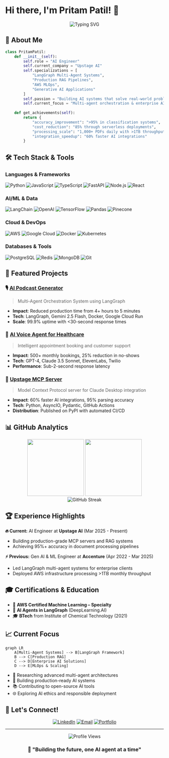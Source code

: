 # Hi there, I'm Pritam Patil! 👋

<div align="center">
  <img src="https://readme-typing-svg.herokuapp.com?font=Fira+Code&weight=600&size=28&pause=1000&color=2E9EF7&center=true&vCenter=true&width=600&lines=AI+Engineer+%7C+Multi-Agent+Systems;LangGraph+%7C+Production+RAG+Systems;AWS+MLOps+%7C+Python+Enthusiast;Building+the+Future+with+AI+%F0%9F%A4%96" alt="Typing SVG" />
</div>

## 🚀 About Me

```python
class PritamPatil:
    def __init__(self):
        self.role = "AI Engineer"
        self.current_company = "Upstage AI"
        self.specializations = [
            "LangGraph Multi-Agent Systems",
            "Production RAG Pipelines", 
            "AWS MLOps",
            "Generative AI Applications"
        ]
        self.passion = "Building AI systems that solve real-world problems"
        self.current_focus = "Multi-agent orchestration & enterprise AI solutions"
        
    def get_achievements(self):
        return {
            "accuracy_improvement": ">95% in classification systems",
            "cost_reduction": "85% through serverless deployments",
            "processing_scale": "1,000+ PDFs daily with >1TB throughput",
            "integration_speedup": "60% faster AI integrations"
        }
```

## 🛠️ Tech Stack & Tools

### Languages & Frameworks
![Python](https://img.shields.io/badge/Python-3776AB?style=for-the-badge&logo=python&logoColor=white)
![JavaScript](https://img.shields.io/badge/JavaScript-F7DF1E?style=for-the-badge&logo=javascript&logoColor=black)
![TypeScript](https://img.shields.io/badge/TypeScript-007ACC?style=for-the-badge&logo=typescript&logoColor=white)
![FastAPI](https://img.shields.io/badge/FastAPI-009688?style=for-the-badge&logo=fastapi&logoColor=white)
![Node.js](https://img.shields.io/badge/Node.js-43853D?style=for-the-badge&logo=node.js&logoColor=white)
![React](https://img.shields.io/badge/React-20232A?style=for-the-badge&logo=react&logoColor=61DAFB)

### AI/ML & Data
![LangChain](https://img.shields.io/badge/🦜_LangChain-121D33?style=for-the-badge)
![OpenAI](https://img.shields.io/badge/OpenAI-412991?style=for-the-badge&logo=openai&logoColor=white)
![TensorFlow](https://img.shields.io/badge/TensorFlow-FF6F00?style=for-the-badge&logo=tensorflow&logoColor=white)
![Pandas](https://img.shields.io/badge/Pandas-150458?style=for-the-badge&logo=pandas&logoColor=white)
![Pinecone](https://img.shields.io/badge/Pinecone-000000?style=for-the-badge)

### Cloud & DevOps
![AWS](https://img.shields.io/badge/AWS-232F3E?style=for-the-badge&logo=amazon-aws&logoColor=white)
![Google Cloud](https://img.shields.io/badge/Google_Cloud-4285F4?style=for-the-badge&logo=google-cloud&logoColor=white)
![Docker](https://img.shields.io/badge/Docker-2496ED?style=for-the-badge&logo=docker&logoColor=white)
![Kubernetes](https://img.shields.io/badge/Kubernetes-326CE5?style=for-the-badge&logo=kubernetes&logoColor=white)

### Databases & Tools
![PostgreSQL](https://img.shields.io/badge/PostgreSQL-316192?style=for-the-badge&logo=postgresql&logoColor=white)
![Redis](https://img.shields.io/badge/Redis-DC382D?style=for-the-badge&logo=redis&logoColor=white)
![MongoDB](https://img.shields.io/badge/MongoDB-4EA94B?style=for-the-badge&logo=mongodb&logoColor=white)
![Git](https://img.shields.io/badge/Git-F05032?style=for-the-badge&logo=git&logoColor=white)

## 🌟 Featured Projects

### 🎙️ [AI Podcast Generator](https://github.com/PritamPatil2603/podcast-creator-ai)
> Multi-Agent Orchestration System using LangGraph

- **Impact**: Reduced production time from 4+ hours to 5 minutes
- **Tech**: LangGraph, Gemini 2.5 Flash, Docker, Google Cloud Run
- **Scale**: 99.9% uptime with <30-second response times

### 🏥 [AI Voice Agent for Healthcare](https://futureaichatbot.com)
> Intelligent appointment booking and customer support

- **Impact**: 500+ monthly bookings, 25% reduction in no-shows  
- **Tech**: GPT-4, Claude 3.5 Sonnet, ElevenLabs, Twilio
- **Performance**: Sub-2-second response latency

### 🔧 [Upstage MCP Server](https://github.com/PritamPatil2603/upstage-mcp-server)
> Model Context Protocol server for Claude Desktop integration

- **Impact**: 60% faster AI integrations, 95% parsing accuracy
- **Tech**: Python, AsyncIO, Pydantic, GitHub Actions
- **Distribution**: Published on PyPI with automated CI/CD

## 📊 GitHub Analytics

<div align="center">
  <img height="180em" src="https://github-readme-stats.vercel.app/api?username=PritamPatil2603&show_icons=true&theme=tokyonight&include_all_commits=true&count_private=true"/>
  <img height="180em" src="https://github-readme-stats.vercel.app/api/top-langs/?username=PritamPatil2603&layout=compact&langs_count=7&theme=tokyonight"/>
</div>

<div align="center">
  <img src="https://github-readme-streak-stats.herokuapp.com/?user=PritamPatil2603&theme=tokyonight" alt="GitHub Streak" />
</div>

## 🏆 Experience Highlights

**🔥 Current:** AI Engineer at **Upstage AI** (Mar 2025 - Present)
- Building production-grade MCP servers and RAG systems
- Achieving 95%+ accuracy in document processing pipelines

**⚡ Previous:** Gen AI & ML Engineer at **Accenture** (Apr 2022 - Mar 2025)  
- Led LangGraph multi-agent systems for enterprise clients
- Deployed AWS infrastructure processing >1TB monthly throughput

## 🎓 Certifications & Education

- 🏅 **AWS Certified Machine Learning – Specialty**
- 🧠 **AI Agents in LangGraph** (DeepLearning.AI)
- 🎓 **BTech** from Institute of Chemical Technology (2021)

## 📈 Current Focus

```mermaid
graph LR
    A[Multi-Agent Systems] --> B[LangGraph Framework]
    B --> C[Production RAG]
    C --> D[Enterprise AI Solutions]
    D --> E[MLOps & Scaling]
```

- 🔬 Researching advanced multi-agent architectures
- 🚀 Building production-ready AI systems
- 📚 Contributing to open-source AI tools
- 🌐 Exploring AI ethics and responsible deployment

## 🤝 Let's Connect!

<div align="center">

[![LinkedIn](https://img.shields.io/badge/LinkedIn-0077B5?style=for-the-badge&logo=linkedin&logoColor=white)](https://linkedin.com/in/pritam-patil-0a6552166/)
[![Email](https://img.shields.io/badge/Email-D14836?style=for-the-badge&logo=gmail&logoColor=white)](mailto:pritam1998patil@gmail.com)
[![Portfolio](https://img.shields.io/badge/Portfolio-000000?style=for-the-badge&logo=About.me&logoColor=white)](https://github.com/PritamPatil2603)

</div>

---

<div align="center">
  <img src="https://komarev.com/ghpvc/?username=PritamPatil2603&color=0891b2&style=flat-square&label=Profile+Views" alt="Profile Views" />
</div>

<div align="center">
  <h3>💭 "Building the future, one AI agent at a time"</h3>
</div>
